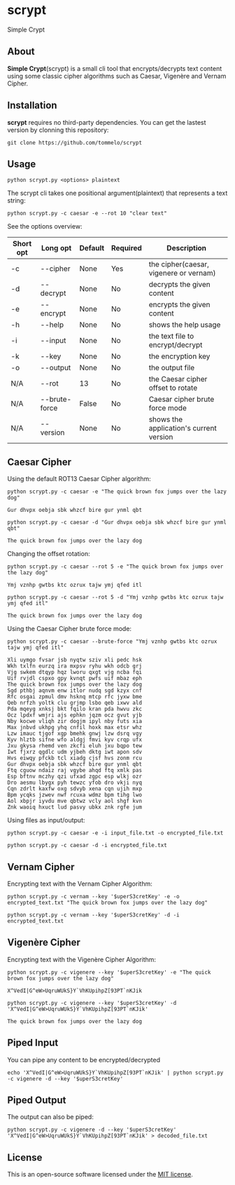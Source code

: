 # scrypt
Simple Crypt

## About
**Simple Crypt**(scrypt) is a small cli tool that encrypts/decrypts text content using some classic cipher algorithms such as Caesar, Vigenère and Vernam Cipher.

## Installation
**scrypt** requires no third-party dependencies. You can get the lastest version by clonning this repository:
```shell
git clone https://github.com/tommelo/scrypt
```

## Usage
```shell
python scrypt.py <options> plaintext
```
The scrypt cli takes one positional argument(plaintext) that represents a text string:
```shell
python scrypt.py -c caesar -e --rot 10 "clear text"
```

See the options overview:

Short opt | Long opt | Default | Required | Description
--------- | -------- | ------- | -------- | -----------
-c        | --cipher      | None    | Yes | the cipher(caesar, vigenere or vernam)
-d        | --decrypt     | None    | No  | decrypts the given content
-e        | --encrypt     | None    | No  | encrypts the given content
-h        | --help        | None    | No  | shows the help usage
-i        | --input       | None    | No  | the text file to encrypt/decrypt
-k        | --key         | None    | No  | the encryption key
-o        | --output      | None    | No  | the output file
N/A       | --rot         | 13      | No  | the Caesar cipher offset to rotate
N/A       | --brute-force | False   | No  | Caesar cipher brute force mode
N/A       | --version     | None    | No  | shows the application's current version

## Caesar Cipher

Using the default ROT13 Caesar Cipher algorithm:
```shell
python scrypt.py -c caesar -e "The quick brown fox jumps over the lazy dog"

Gur dhvpx oebja sbk whzcf bire gur ynml qbt
```

```shell
python scrypt.py -c caesar -d "Gur dhvpx oebja sbk whzcf bire gur ynml qbt"

The quick brown fox jumps over the lazy dog
```
Changing the offset rotation:
```shell
python scrypt.py -c caesar --rot 5 -e "The quick brown fox jumps over the lazy dog"

Ymj vznhp gwtbs ktc ozrux tajw ymj qfed itl
```

```shell
python scrypt.py -c caesar --rot 5 -d "Ymj vznhp gwtbs ktc ozrux tajw ymj qfed itl"

The quick brown fox jumps over the lazy dog
```

Using the Caesar Cipher brute force mode:
```shell
python scrypt.py -c caesar --brute-force "Ymj vznhp gwtbs ktc ozrux tajw ymj qfed itl"

Xli uymgo fvsar jsb nyqtw sziv xli pedc hsk
Wkh txlfn eurzq ira mxpsv ryhu wkh odcb grj
Vjg swkem dtqyp hqz lworu qxgt vjg ncba fqi
Uif rvjdl cspxo gpy kvnqt pwfs uif mbaz eph
The quick brown fox jumps over the lazy dog
Sgd pthbj aqnvm enw itlor nudq sgd kzyx cnf
Rfc osgai zpmul dmv hsknq mtcp rfc jyxw bme
Qeb nrfzh yoltk clu grjmp lsbo qeb ixwv ald
Pda mqeyg xnksj bkt fqilo kran pda hwvu zkc
Ocz lpdxf wmjri ajs ephkn jqzm ocz gvut yjb
Nby kocwe vliqh zir dogjm ipyl nby futs xia
Max jnbvd ukhpg yhq cnfil hoxk max etsr whz
Lzw imauc tjgof xgp bmehk gnwj lzw dsrq vgy
Kyv hlztb sifne wfo aldgj fmvi kyv crqp ufx
Jxu gkysa rhemd ven zkcfi eluh jxu bqpo tew
Iwt fjxrz qgdlc udm yjbeh dktg iwt apon sdv
Hvs eiwqy pfckb tcl xiadg cjsf hvs zonm rcu
Gur dhvpx oebja sbk whzcf bire gur ynml qbt
Ftq cguow ndaiz raj vgybe ahqd ftq xmlk pas
Esp bftnv mczhy qzi ufxad zgpc esp wlkj ozr
Dro aesmu lbygx pyh tewzc yfob dro vkji nyq
Cqn zdrlt kaxfw oxg sdvyb xena cqn ujih mxp
Bpm ycqks jzwev nwf rcuxa wdmz bpm tihg lwo
Aol xbpjr iyvdu mve qbtwz vcly aol shgf kvn
Znk waoiq hxuct lud pasvy ubkx znk rgfe jum
```

Using files as input/output:
```shell
python scrypt.py -c caesar -e -i input_file.txt -o encrypted_file.txt
```

```shell
python scrypt.py -c caesar -d -i encrypted_file.txt
```

## Vernam Cipher

Encrypting text with the Vernam Cipher Algorithm:
```shell
python scrypt.py -c vernam --key '$uperS3cretKey' -e -o encrypted_text.txt "The quick brown fox jumps over the lazy dog" 
```

```shell
python scrypt.py -c vernam --key '$uperS3cretKey' -d -i encrypted_text.txt
```

## Vigenère Cipher

Encrypting text with the Vigenère Cipher Algorithm:
```shell
python scrypt.py -c vigenere --key '$uperS3cretKey' -e "The quick brown fox jumps over the lazy dog"

X^VedI|G^eW>UqruWUkS}Y`VhKUpihpZ[93PT`nKJik
```

```shell
python scrypt.py -c vigenere --key '$uperS3cretKey' -d 'X^VedI|G^eW>UqruWUkS}Y`VhKUpihpZ[93PT`nKJik'

The quick brown fox jumps over the lazy dog
```

## Piped Input

You can pipe any content to be encrypted/decrypted
```shell
echo 'X^VedI|G^eW>UqruWUkS}Y`VhKUpihpZ[93PT`nKJik' | python scrypt.py -c vigenere -d --key '$uperS3cretKey'
```

## Piped Output

The output can also be piped:
```shell
python scrypt.py -c vigenere -d --key '$uperS3cretKey' 'X^VedI|G^eW>UqruWUkS}Y`VhKUpihpZ[93PT`nKJik' > decoded_file.txt
```

## License
This is an open-source software licensed under the [MIT license](https://opensource.org/licenses/MIT).
